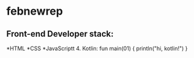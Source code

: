 # febnewrep
## Front-end Developer stack:
*HTML
﻿﻿*CSS
﻿﻿*JavaScriptt
4. Kotlin:
fun main(01) {
    println("hi, kotlin!")
}
